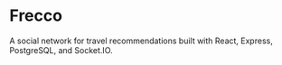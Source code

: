 # Frecco

A social network for travel recommendations built with React, Express, PostgreSQL, and Socket.IO.

